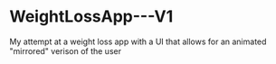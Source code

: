 # WeightLossApp---V1
My attempt at a weight loss app with a UI that allows for an animated "mirrored" verison of the user
